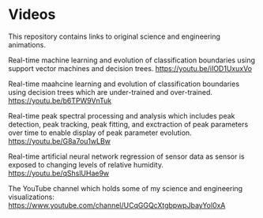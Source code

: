 # Videos

This repository contains links to original science and engineering animations.

Real-time machine learning and evolution of classification boundaries using support vector machines and decision trees. 
https://youtu.be/iIOD1UxuxVo

Real-time maahcine learning and evolution of classification boundaries using decision trees which are under-trained and over-trained.
https://youtu.be/b6TPW9VnTuk

Real-time peak spectral processing and analysis which includes peak detection, peak tracking, peak fitting, and exctraction of peak parameters over time to enable display of peak parameter evolution.
https://youtu.be/G8a7ou1wLBw

Real-time artificial neural network regression of sensor data as sensor is exposed to changing levels of relative humidity.
https://youtu.be/qShslUHae9w

The YouTube channel which holds some of my science and engineering visualizations: 
https://www.youtube.com/channel/UCqGGQcXtgbpwpJbayYol0xA
